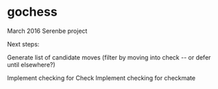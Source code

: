 # gochess
March 2016 Serenbe project

Next steps:

Generate list of candidate moves
(filter by moving into check -- or defer until elsewhere?)

Implement checking for Check
Implement checking for checkmate

